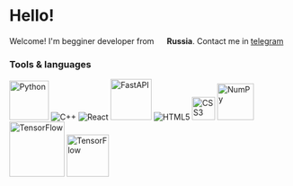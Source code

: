 <div id="header">
  <h1>Hello!</h1>
</div>

<p>
Welcome! I'm begginer developer from 
<img src="https://cdn-icons-png.flaticon.com/512/197/197408.png" width=15/> 
<b>Russia</b>.
Contact me in
<a href="https://t.me/razzikz">telegram</a>
</p>

<h3>Tools & languages</h3>

<p>
  <img alt="Python" src="https://img.shields.io/badge/python-3670A0?style=for-the-badge&logo=python&logoColor=ffdd54" width=70/>
  <img alt="C++" src="https://img.shields.io/badge/C++-00599C?style=flat-square&logo=C%2B%2B&logoColor=white" />
  <img alt="React" src="https://img.shields.io/badge/-React-45b8d8?style=flat-square&logo=react&logoColor=white" />
  <img alt="FastAPI" src="https://img.shields.io/badge/FastAPI-005571?style=for-the-badge&logo=fastapi" width=73/>
  <img alt="HTML5" src="https://img.shields.io/badge/-HTML5-E34F26?style=flat-square&logo=html5&logoColor=white" />
  <img alt="CSS3" src="https://img.shields.io/badge/CSS3-1572B6?style=for-the-badge&logo=css3&logoColor=white" width=41/>
  <img alt="NumPy" src="https://img.shields.io/badge/Numpy-777BB4?style=for-the-badge&logo=numpy&logoColor=white" width=65/>
  <img alt="TensorFlow" src="https://img.shields.io/badge/TensorFlow-FF3F06?style=for-the-badge&logo=tensorflow&logoColor=white" width=98/>
  <img alt="TensorFlow" src="https://img.shields.io/badge/PyTorch-EE4C2C?style=for-the-badge&logo=pytorch&logoColor=white" width=75/>
</p>
